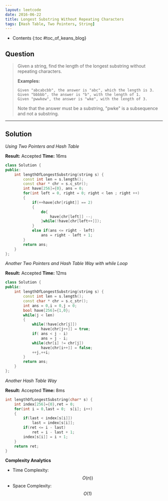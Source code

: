 ```yaml
---
layout: leetcode
date: 2016-06-22
title: Longest Substring Without Repeating Characters
tags: [Hash Table, Two Pointers, String]
---
```


* Contents
{:toc #toc_of_keans_blog}

## Question

>Given a string, find the length of the longest substring without repeating characters.
>
>**Examples:**
>
>     Given "abcabcbb", the answer is "abc", which the length is 3.
>     Given "bbbbb", the answer is "b", with the length of 1.
>     Given "pwwkew", the answer is "wke", with the length of 3.
>
> Note that the answer must be a substring, "pwke" is a subsequence and not a substring.



***

## Solution

*Using Two Pointers and Hash Table*

**Result:** Accepted **Time:** 16ms

```cpp
class Solution {
public:
    int lengthOfLongestSubstring(string s) {
        const int len = s.length();
        const char * chr = s.c_str();
        int have[256]={0}, ans = 0;
        for(int left = 0, right = 0; right < len ; right ++)
        {
            if(++have[chr[right]] == 2)
            {
                do{
                    have[chr[left]] --;
                }while(!have[chr[left++]]);
            }
            else if(ans <= right - left)
                ans = right - left + 1;
        }
        return ans;
    }
};
```

*Another Two Pointers and Hash Table Way with while Loop*

**Result:** Accepted **Time:** 12ms

```cpp
class Solution {
public:
    int lengthOfLongestSubstring(string s) {
        const int len = s.length();
        const char * chr = s.c_str();
        int ans = 0,i = 0,j = 0;
        bool have[256]={1,0};
        while(j < len)
        {
            while(!have[chr[j]])
                have[chr[j++]] = true;
            if( ans < j - i)
                ans = j - i;
            while(chr[i] != chr[j])
                have[chr[i++]] = false;
            ++j,++i;
        }
        return ans;
    }
};
```

*Another Hash Table Way*

**Result:** Accepted **Time:** 8ms

```c
int lengthOfLongestSubstring(char* s) {
    int index[256]={0},ret = 0;
    for(int i = 0,last = 0;  s[i]; i++)
    {
        if(last < index[s[i]])
            last = index[s[i]];
        if(ret <= i - last)
            ret = i - last + 1;
        index[s[i]] = i + 1;
    }
    return ret;
}
```

**Complexity Analytics**

- Time Complexity: $$O(n))$$
- Space Complexity: $$O(1)$$
